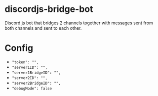 # discordjs-bridge-bot
Discord.js bot that bridges 2 channels together with messages sent from both channels and sent to each other.

# Config
* `"token": "",`
* `"server1ID": "",`
* `"server1BridgeID": "",`
* `"server2ID": "",`
* `"server2BridgeID": "",`
* `"debugMode": false`
